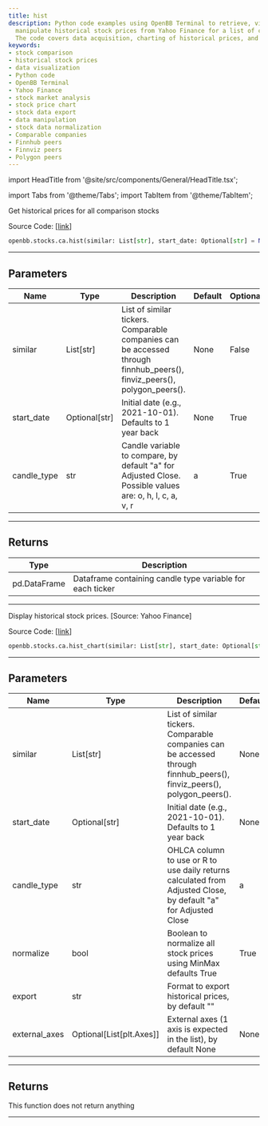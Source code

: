 ```yaml
---
title: hist
description: Python code examples using OpenBB Terminal to retrieve, visualize and
  manipulate historical stock prices from Yahoo Finance for a list of comparison stocks.
  The code covers data acquisition, charting of historical prices, and export functionalities.
keywords:
- stock comparison
- historical stock prices
- data visualization
- Python code
- OpenBB Terminal
- Yahoo Finance
- stock market analysis
- stock price chart
- stock data export
- data manipulation
- stock data normalization
- Comparable companies
- Finnhub peers
- Finnviz peers
- Polygon peers
---
```


import HeadTitle from '@site/src/components/General/HeadTitle.tsx';

<HeadTitle title="hist - Ca - Stocks - Reference | OpenBB SDK Docs" />

import Tabs from '@theme/Tabs';
import TabItem from '@theme/TabItem';

<Tabs>
<TabItem value="model" label="Model" default>

Get historical prices for all comparison stocks

Source Code: [[link](https://github.com/OpenBB-finance/OpenBBTerminal/tree/main/openbb_terminal/stocks/comparison_analysis/yahoo_finance_model.py#L31)]

```python
openbb.stocks.ca.hist(similar: List[str], start_date: Optional[str] = None, candle_type: str = "a")
```

---

## Parameters

| Name | Type | Description | Default | Optional |
| ---- | ---- | ----------- | ------- | -------- |
| similar | List[str] | List of similar tickers.<br/>Comparable companies can be accessed through<br/>finnhub_peers(), finviz_peers(), polygon_peers(). | None | False |
| start_date | Optional[str] | Initial date (e.g., 2021-10-01). Defaults to 1 year back | None | True |
| candle_type | str | Candle variable to compare, by default "a" for Adjusted Close. Possible values are: o, h, l, c, a, v, r | a | True |


---

## Returns

| Type | Description |
| ---- | ----------- |
| pd.DataFrame | Dataframe containing candle type variable for each ticker |
---

</TabItem>
<TabItem value="view" label="Chart">

Display historical stock prices. [Source: Yahoo Finance]

Source Code: [[link](https://github.com/OpenBB-finance/OpenBBTerminal/tree/main/openbb_terminal/stocks/comparison_analysis/yahoo_finance_view.py#L43)]

```python
openbb.stocks.ca.hist_chart(similar: List[str], start_date: Optional[str] = None, candle_type: str = "a", normalize: bool = True, export: str = "", external_axes: Optional[List[matplotlib.axes._axes.Axes]] = None)
```

---

## Parameters

| Name | Type | Description | Default | Optional |
| ---- | ---- | ----------- | ------- | -------- |
| similar | List[str] | List of similar tickers.<br/>Comparable companies can be accessed through<br/>finnhub_peers(), finviz_peers(), polygon_peers(). | None | False |
| start_date | Optional[str] | Initial date (e.g., 2021-10-01). Defaults to 1 year back | None | True |
| candle_type | str | OHLCA column to use or R to use daily returns calculated from Adjusted Close, by default "a" for Adjusted Close | a | True |
| normalize | bool | Boolean to normalize all stock prices using MinMax defaults True | True | True |
| export | str | Format to export historical prices, by default "" |  | True |
| external_axes | Optional[List[plt.Axes]] | External axes (1 axis is expected in the list), by default None | None | True |


---

## Returns

This function does not return anything

---

</TabItem>
</Tabs>
